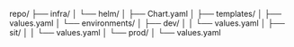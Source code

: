 repo/
├── infra/
│   └── helm/
│       ├── Chart.yaml
│       ├── templates/
│       ├── values.yaml
│       └── environments/
│           ├── dev/
│           │   └── values.yaml
│           ├── sit/
│           │   └── values.yaml
│           └── prod/
│               └── values.yaml